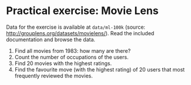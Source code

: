 Practical exercise: Movie Lens
==============================

Data for the exercise is available at `data/ml-100k` (source: http://grouplens.org/datasets/movielens/). 
Read the included documentation and browse the data.

1. Find all movies from 1983: how many are there?
2. Count the number of occupations of the users.
3. Find 20 movies with the highest ratings.
4. Find the favourite move (with the highest rating) of 20 users that most frequently reviewed the movies.

